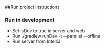 ##Run project instructions
### Run in development
- Set isDev to true in server and web
- Run ./gradlew runDev -t --parallel --offline
- Run server from IntelliJ